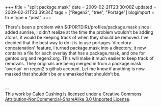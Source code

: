 +++
title = "split package.mask"
date = 2009-02-21T23:30:00Z
updated = 2009-02-21T23:39:34Z
tags = ["Regen2", "tree", "Portage"]
blogimport = true 
type = "post"
+++

There's been a problem with ${PORTDIR}/profiles/package.mask since I added sunrise, I didn't realize at the time the problem wouldn't be adding atoms, it would be keeping track of when they should be removed. I've decided that the best way to do it is to use portages 'directory concatenation' feature, I turned package.mask into a directory, it now contains a file for each overlay that has a package.mask, and one for gentoo.org and regen2.org. This will make it much easier to keep track of removals. They originals are being merged in from a package.mask 'overlay' on regen2's github account. Let me know if anything is now masked that shouldn't be or unmasked that shouldn't be.<div class="blogger-post-footer"><br />--<br />
This <span xmlns:dc="http://purl.org/dc/elements/1.1/" href="http://purl.org/dc/dcmitype/Text" rel="dc:type">work</span> by <a xmlns:cc="http://creativecommons.org/ns#" href="http://www.xenoterracide.com" property="cc:attributionName" rel="cc:attributionURL">Caleb Cushing</a> is licensed under a <a rel="license" href="http://creativecommons.org/licenses/by-nc-sa/3.0/">Creative Commons Attribution-NonCommercial-ShareAlike 3.0 Unported License</a>.</div>
